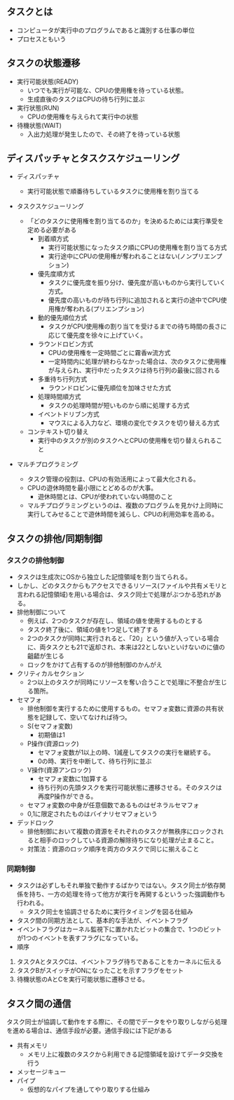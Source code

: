 ## タスクとは
- コンピュータが実行中のプログラムであると識別する仕事の単位
- プロセスともいう

## タスクの状態遷移
- 実行可能状態(READY)
  - いつでも実行が可能な、CPUの使用権を待っている状態。
  - 生成直後のタスクはCPUの待ち行列に並ぶ
- 実行状態(RUN)
  - CPUの使用権を与えられて実行中の状態
- 待機状態(WAIT)
  - 入出力処理が発生したので、その終了を待っている状態

## ディスパッチャとタスクスケジューリング
- ディスパッチャ
  - 実行可能状態で順番待ちしているタスクに使用権を割り当てる
- タスクスケジューリング
  - 「どのタスクに使用権を割り当てるのか」を決めるためには実行準受を定める必要がある
    - 到着順方式
      - 実行可能状態になったタスク順にCPUの使用権を割り当てる方式
      - 実行途中にCPUの使用権が奪われることはない(ノンプリエンプション)
    - 優先度順方式
      - タスクに優先度を振り分け、優先度が高いものから実行していく方式。
      - 優先度の高いものが待ち行列に追加されると実行の途中でCPU使用権が奪われる(プリエンプション)
    - 動的優先順位方式
      - タスクがCPU使用権の割り当てを受けるまでの待ち時間の長さに応じて優先度を徐々に上げていく。
    - ラウンドロビン方式
      - CPUの使用権を一定時間ごとに霧香w流方式
      - 一定時間内に処理が終わらなかった場合は、次のタスクに使用権が与えられ、実行中だったタスクは待ち行列の最後に回される
    - 多重待ち行列方式
      - ラウンドロビンに優先順位を加味させた方式
    - 処理時間順方式
      - タスクの処理時間が短いものから順に処理する方式
    - イベントドリブン方式
      - マウスによる入力など、環境の変化でタスクを切り替える方式
  - コンテキスト切り替え
    - 実行中のタスクが別のタスクへとCPUの使用権を切り替えられること

- マルチプログラミング
  - タスク管理の役割は、CPUの有効活用によって最大化される。
  - CPUの遊休時間を最小限にとどめるのが大事。
    - 遊休時間とは、CPUが使われていない時間のこと
  - マルチプログラミングというのは、複数のプログラムを見かけ上同時に実行してみせることで遊休時間を減らし、CPUの利用効率を高める。

## タスクの排他/同期制御
### タスクの排他制御
- タスクは生成次にOSから独立した記憶領域を割り当てられる。
- しかし、どのタスクからもアクセスできるリソース(ファイルや共有メモリと言われる記憶領域)を用いる場合は、タスク同士で処理がぶつかる恐れがある。
- 排他制御について
  - 例えば、2つのタスクが存在し、領域の値を使用するものとする
  - タスク終了後に、領域の値を1つ足して終了する
  - 2つのタスクが同時に実行されると、「20」という値が入っている場合に、両タスクとも21で返却され、本来は22としないといけないのに値の齟齬が生じる
  - ロックをかけて占有するのが排他制御のかんがえ
- クリティカルセクション
  - 2つ以上のタスクが同時にリソースを奪い合うことで処理に不整合が生じる箇所。
- セマフォ
  - 排他制御を実行するために使用するもの。セマフォ変数に資源の共有状態を記録して、空いてなければ待つ。
  - S(セマフォ変数)
    - 初期値は1
  - P操作(資源ロック)
    - セマフォ変数が1以上の時、1減産してタスクの実行を継続する。
    - 0の時、実行を中断して、待ち行列に並ぶ
  - V操作(資源アンロック)
    - セマフォ変数に1加算する
    - 待ち行列の先頭タスクを実行可能状態に遷移させる。そのタスクは再度P操作ができる。
  - セマフォ変数の中身が任意個数であるものはゼネラルセマフォ
  - 0,1に限定されたものはバイナリセマフォという
- デッドロック
  - 排他制御において複数の資源をそれぞれのタスクが無秩序にロックされると相手のロックしている資源の解除待ちになり処理が止まること。
  - 対策法：資源のロック順序を両方のタスクで同じに揃えること

### 同期制御
- タスクは必ずしもそれ単独で動作するばかりではない。タスク同士が依存関係を持ち、一方の処理を待って他方が実行を再開するというった強調動作も行われる。
  - タスク同士を協調させるために実行タイミングを図る仕組み
- タスク間の同期方法として、基本的な手法が、イベントフラグ
- イベントフラグはカーネル監視下に置かれたビットの集合で、1つのビットが1つのイベントを表すフラグになっている。
- 順序
1. タスクAとタスクCは、イベントフラグ待ちであることをカーネルに伝える
2. タスクBがスイッチがONになったことを示すフラグをセット
3. 待機状態のAとCを実行可能状態に遷移させる。

## タスク間の通信
タスク同士が協調して動作をする際に、その間でデータをやり取りしながら処理を進める場合は、通信手段が必要。通信手段には下記がある
- 共有メモリ
  - メモリ上に複数のタスクから利用できる記憶領域を設けてデータ交換を行う
- メッセージキュー
- パイプ
  - 仮想的なパイプを通してやり取りする仕組み
